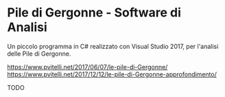 # Pile di Gergonne - Software di Analisi

Un piccolo programma in C# realizzato con Visual Studio 2017, per l'analisi delle Pile di Gergonne.

https://www.pvitelli.net/2017/06/07/le-pile-di-Gergonne/  
https://www.pvitelli.net/2017/12/12/le-pile-di-Gergonne-approfondimento/

TODO
